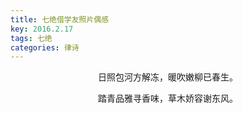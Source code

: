 ```yaml
---
title: 七绝借学友照片偶感
key: 2016.2.17
tags: 七绝
categories: 律诗
---
```


<p align="center">日照包河方解冻，暖吹嫩柳已春生。
</p>
<p align="center">踏青品雅寻香味，草木娇容谢东风。
</p>
